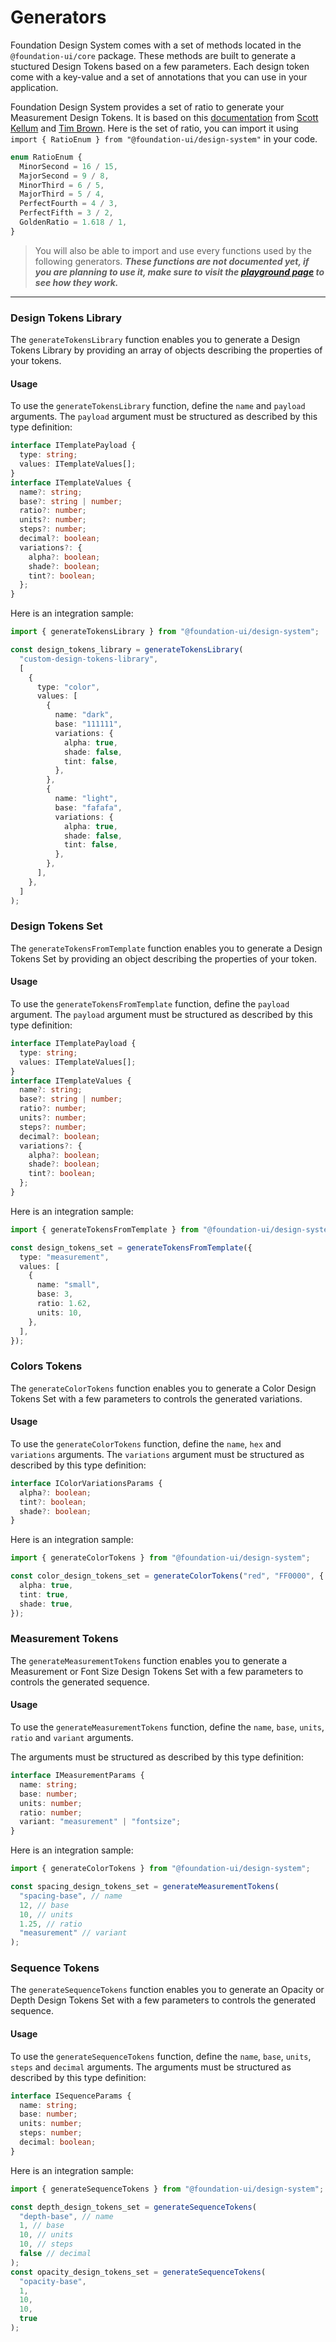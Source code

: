 # Generators

Foundation Design System comes with a set of methods located in the `@foundation-ui/core` package. These methods are built to generate a stuctured Design Tokens based on a few parameters. Each design token come with a key-value and a set of annotations that you can use in your application.

Foundation Design System provides a set of ratio to generate your Measurement Design Tokens. It is based on this [documentation](https://www.modularscale.com/) from [Scott Kellum](https://scottkellum.com/) and [Tim Brown](https://twitter.com/nicewebtype).
Here is the set of ratio, you can import it using `import { RatioEnum } from "@foundation-ui/design-system"` in your code.

```ts
enum RatioEnum {
  MinorSecond = 16 / 15,
  MajorSecond = 9 / 8,
  MinorThird = 6 / 5,
  MajorThird = 5 / 4,
  PerfectFourth = 4 / 3,
  PerfectFifth = 3 / 2,
  GoldenRatio = 1.618 / 1,
}
```

> You will also be able to import and use every functions used by the following generators. **_These functions are not documented yet, if you are planning to use it, make sure to visit the [playground page](?path=/story/playground-app--app) to see how they work._**

---

### Design Tokens Library

The `generateTokensLibrary` function enables you to generate a Design Tokens Library by providing an array of objects describing the properties of your tokens.

#### Usage

To use the `generateTokensLibrary` function, define the `name` and `payload` arguments.
The `payload` argument must be structured as described by this type definition:

```ts
interface ITemplatePayload {
  type: string;
  values: ITemplateValues[];
}
interface ITemplateValues {
  name?: string;
  base?: string | number;
  ratio?: number;
  units?: number;
  steps?: number;
  decimal?: boolean;
  variations?: {
    alpha?: boolean;
    shade?: boolean;
    tint?: boolean;
  };
}
```

Here is an integration sample:

```ts
import { generateTokensLibrary } from "@foundation-ui/design-system";

const design_tokens_library = generateTokensLibrary(
  "custom-design-tokens-library",
  [
    {
      type: "color",
      values: [
        {
          name: "dark",
          base: "111111",
          variations: {
            alpha: true,
            shade: false,
            tint: false,
          },
        },
        {
          name: "light",
          base: "fafafa",
          variations: {
            alpha: true,
            shade: false,
            tint: false,
          },
        },
      ],
    },
  ]
);
```

### Design Tokens Set

The `generateTokensFromTemplate` function enables you to generate a Design Tokens Set by providing an object describing the properties of your token.

#### Usage

To use the `generateTokensFromTemplate` function, define the `payload` argument.
The `payload` argument must be structured as described by this type definition:

```ts
interface ITemplatePayload {
  type: string;
  values: ITemplateValues[];
}
interface ITemplateValues {
  name?: string;
  base?: string | number;
  ratio?: number;
  units?: number;
  steps?: number;
  decimal?: boolean;
  variations?: {
    alpha?: boolean;
    shade?: boolean;
    tint?: boolean;
  };
}
```

Here is an integration sample:

```ts
import { generateTokensFromTemplate } from "@foundation-ui/design-system";

const design_tokens_set = generateTokensFromTemplate({
  type: "measurement",
  values: [
    {
      name: "small",
      base: 3,
      ratio: 1.62,
      units: 10,
    },
  ],
});
```

### Colors Tokens

The `generateColorTokens` function enables you to generate a Color Design Tokens Set with a few parameters to controls the generated variations.

#### Usage

To use the `generateColorTokens` function, define the `name`, `hex` and `variations` arguments.
The `variations` argument must be structured as described by this type definition:

```ts
interface IColorVariationsParams {
  alpha?: boolean;
  tint?: boolean;
  shade?: boolean;
}
```

Here is an integration sample:

```ts
import { generateColorTokens } from "@foundation-ui/design-system";

const color_design_tokens_set = generateColorTokens("red", "FF0000", {
  alpha: true,
  tint: true,
  shade: true,
});
```

### Measurement Tokens

The `generateMeasurementTokens` function enables you to generate a Measurement or Font Size Design Tokens Set with a few parameters to controls the generated sequence.

#### Usage

To use the `generateMeasurementTokens` function, define the `name`, `base`, `units`, `ratio` and `variant` arguments.

The arguments must be structured as described by this type definition:

```ts
interface IMeasurementParams {
  name: string;
  base: number;
  units: number;
  ratio: number;
  variant: "measurement" | "fontsize";
}
```

Here is an integration sample:

```ts
import { generateColorTokens } from "@foundation-ui/design-system";

const spacing_design_tokens_set = generateMeasurementTokens(
  "spacing-base", // name
  12, // base
  10, // units
  1.25, // ratio
  "measurement" // variant
);
```

### Sequence Tokens

The `generateSequenceTokens` function enables you to generate an Opacity or Depth Design Tokens Set with a few parameters to controls the generated sequence.

#### Usage

To use the `generateSequenceTokens` function, define the `name`, `base`, `units`, `steps` and `decimal` arguments.
The arguments must be structured as described by this type definition:

```ts
interface ISequenceParams {
  name: string;
  base: number;
  units: number;
  steps: number;
  decimal: boolean;
}
```

Here is an integration sample:

```ts
import { generateSequenceTokens } from "@foundation-ui/design-system";

const depth_design_tokens_set = generateSequenceTokens(
  "depth-base", // name
  1, // base
  10, // units
  10, // steps
  false // decimal
);
const opacity_design_tokens_set = generateSequenceTokens(
  "opacity-base",
  1,
  10,
  10,
  true
);
```
